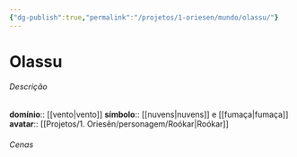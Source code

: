 ```yaml
---
{"dg-publish":true,"permalink":"/projetos/1-oriesen/mundo/olassu/"}
---
```



# Olassu

###### Descrição
**domínio**:: [[vento|vento]]
**símbolo**:: [[nuvens|nuvens]] e [[fumaça|fumaça]]
**avatar**:: [[Projetos/1. Oriesên/personagem/Roókar|Roókar]]


###### Cenas

